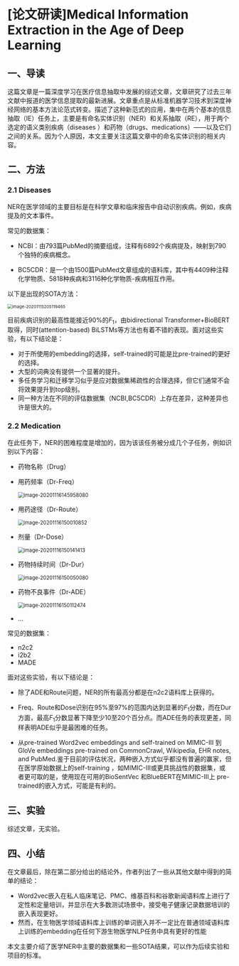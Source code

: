 # [论文研读]Medical Information Extraction in the Age of Deep Learning

## 一、导读

这篇文章是一篇深度学习在医疗信息抽取中发展的综述文章，文章研究了过去三年文献中报道的医学信息提取的最新进展。文章重点是从标准机器学习技术到深度神经网络的基本方法论范式转变。描述了这种新范式的应用，集中在两个基本的信息抽取（IE）任务上，主要是有命名实体识别（NER）和关系抽取（RE），用于两个选定的语义类别疾病（diseases ）和药物（drugs、medications）——以及它们之间的关系。因为个人原因，本文主要关注这篇文章中的命名实体识别的相关内容。



## 二、方法

### 2.1 Diseases

NER在医学领域的主要目标是在科学文章和临床报告中自动识别疾病。例如，疾病提及的文本事件。

常见的数据集：

- NCBI：由793篇PubMed的摘要组成，注释有6892个疾病提及，映射到790个独特的疾病概念。

- BC5CDR：是一个由1500篇PubMed文章组成的语料库，其中有4409种注释化学物质、5818种疾病和3116种化学物质-疾病相互作用。

  

以下是出现的SOTA方法：

<img src="C:\Users\sishu\AppData\Roaming\Typora\typora-user-images\image-20201115205119465.png" alt="image-20201115205119465" style="zoom: 67%;" />

目前疾病识别的最高性能接近90%的$F_1$，由bidirectional Transformer+BioBERT取得，同时(attention-based) BiLSTMs等方法也有着不错的表现。面对这些实验，有以下结论是：

- 对于所使用的embedding的选择，self-trained的可能是比pre-trained的更好的选择。
- 大型的词典没有提供一个显著的提升。
- 多任务学习和迁移学习似乎是应对数据集稀疏性的合理选择，但它们通常不会将效果提升到top级别。
- 同一种方法在不同的评估数据集（NCBI,BC5CDR）上存在差异，这种差异也许是很大的。



### 2.2 Medication

在此任务下，NER的困难程度是增加的，因为该该任务被分成几个子任务，例如识别以下内容：

- 药物名称（Drug）

- 用药频率（Dr-Freq）

  <img src="C:\Users\sishu\AppData\Roaming\Typora\typora-user-images\image-20201116145958080.png" alt="image-20201116145958080" style="zoom:80%;" />

- 用药途径（Dr-Route）

  <img src="C:\Users\sishu\AppData\Roaming\Typora\typora-user-images\image-20201116150010852.png" alt="image-20201116150010852" style="zoom:80%;" />

- 剂量（Dr-Dose）

  <img src="C:\Users\sishu\AppData\Roaming\Typora\typora-user-images\image-20201116150141413.png" alt="image-20201116150141413" style="zoom:80%;" />

- 药物持续时间（Dr-Dur）

  <img src="C:\Users\sishu\AppData\Roaming\Typora\typora-user-images\image-20201116150050080.png" alt="image-20201116150050080" style="zoom:80%;" />

- 药物不良事件（Dr-ADE）

  <img src="C:\Users\sishu\AppData\Roaming\Typora\typora-user-images\image-20201116150112474.png" alt="image-20201116150112474" style="zoom:80%;" />

- ...



常见的数据集：

-  n2c2
-  i2b2 
- MADE

面对这些实验，有以下结论是：

- 除了ADE和Route问题，NER的所有最高分都是在n2c2语料库上获得的。
- Freq、Route和Dose识别在95%至97%的范围内达到显著的$F_1$分数，而在Dur方面，最高$F_1$分数显著下降至少10至20个百分点。而ADE任务的表现更差，同样表明ADE似乎是最困难的任务。

-  从pre-trained Word2vec embeddings and self-trained on MIMIC-III 到GloVe embeddings pre-trained on CommonCrawl, 
  Wikipedia, EHR notes, and PubMed.鉴于目前的评估状况，两种嵌入方式似乎都没有普遍的赢家，但在医学原始数据上的self-training ，如MIMIC-III或更具挑战性的数据集，或者更可取的是，使用现在可用的BioSentVec 和BlueBERT在MIMIC-III上 pre-trained的嵌入方式，可能是有利的。



## 三、实验

综述文章，无实验。



## 四、小结

在文章最后，除在第二部分给出的结论外，作者列出了一些从其他文献中得到的简单的结论：

- Word2vec嵌入在私人临床笔记、PMC、维基百科和谷歌新闻语料库上进行了定性和定量培训，并显示在大多数测试场景中，接受电子健康记录数据培训的嵌入表现更好。
- 然而，在生物医学领域语料库上训练的单词嵌入并不一定比在普通领域语料库上训练的embedding在任何下游生物医学NLP任务中具有更好的性能

本文主要介绍了医学NER中主要的数据集和一些SOTA结果，可以作为后续实验和项目的标准。